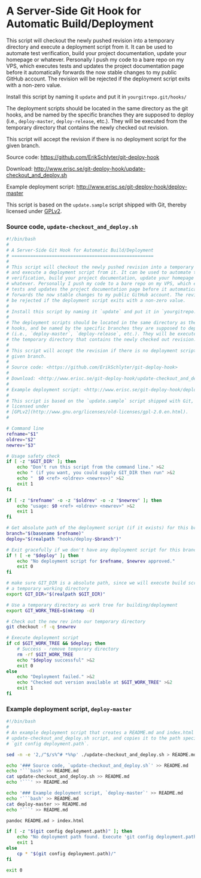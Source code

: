 
A Server-Side Git Hook for Automatic Build/Deployment
=====================================================

This script will checkout the newly pushed revision into a temporary directory
and execute a deployment script from it. It can be used to automate test
verification, build your project documentation, update your homepage or
whatever. Personally I push my code to a bare repo on my VPS, which executes
tests and updates the project documentation page before it automatically
forwards the now stable changes to my public GitHub account. The revision will
be rejected if the deployment script exits with a non-zero value.

Install this script by naming it `update` and put it in `yourgitrepo.git/hooks/`

The deployment scripts should be located in the same directory as the git
hooks, and be named by the specific branches they are supposed to deploy
(i.e., `deploy-master`, `deploy-release`, etc.). They will be executed from
the temporary directory that contains the newly checked out revision.

This script will accept the revision if there is no deployment script for the
given branch.

Source code: <https://github.com/ErikSchlyter/git-deploy-hook>

Download: <http://www.erisc.se/git-deploy-hook/update-checkout_and_deploy.sh>

Example deployment script: <http://www.erisc.se/git-deploy-hook/deploy-master>

This script is based on the `update.sample` script shipped with Git, thereby
licensed under
[GPLv2](http://www.gnu.org/licenses/old-licenses/gpl-2.0.en.html).

### Source code, `update-checkout_and_deploy.sh`
```bash
#!/bin/bash
#
# A Server-Side Git Hook for Automatic Build/Deployment
# =====================================================
#
# This script will checkout the newly pushed revision into a temporary directory
# and execute a deployment script from it. It can be used to automate test
# verification, build your project documentation, update your homepage or
# whatever. Personally I push my code to a bare repo on my VPS, which executes
# tests and updates the project documentation page before it automatically
# forwards the now stable changes to my public GitHub account. The revision will
# be rejected if the deployment script exits with a non-zero value.
#
# Install this script by naming it `update` and put it in `yourgitrepo.git/hooks/`
#
# The deployment scripts should be located in the same directory as the git
# hooks, and be named by the specific branches they are supposed to deploy
# (i.e., `deploy-master`, `deploy-release`, etc.). They will be executed from
# the temporary directory that contains the newly checked out revision.
#
# This script will accept the revision if there is no deployment script for the
# given branch.
#
# Source code: <https://github.com/ErikSchlyter/git-deploy-hook>
#
# Download: <http://www.erisc.se/git-deploy-hook/update-checkout_and_deploy.sh>
#
# Example deployment script: <http://www.erisc.se/git-deploy-hook/deploy-master>
#
# This script is based on the `update.sample` script shipped with Git, thereby
# licensed under
# [GPLv2](http://www.gnu.org/licenses/old-licenses/gpl-2.0.en.html).
#

# Command line
refname="$1"
oldrev="$2"
newrev="$3"

# Usage safety check
if [ -z "$GIT_DIR" ]; then
	echo "Don't run this script from the command line." >&2
	echo " (if you want, you could supply GIT_DIR then run" >&2
	echo "  $0 <ref> <oldrev> <newrev>)" >&2
	exit 1
fi

if [ -z "$refname" -o -z "$oldrev" -o -z "$newrev" ]; then
	echo "usage: $0 <ref> <oldrev> <newrev>" >&2
	exit 1
fi

# Get absolute path of the deployment script (if it exists) for this branch
branch="$(basename $refname)"
deploy="$(realpath "hooks/deploy-$branch")"

# Exit gracefully if we don't have any deployment script for this branch
if ! [ -e "$deploy" ]; then
	echo "No deployment script for $refname, $newrev approved."
	exit 0
fi

# make sure GIT_DIR is a absolute path, since we will execute build scripts from
# a temporary working directory
export GIT_DIR="$(realpath $GIT_DIR)"

# Use a temporary directory as work tree for building/deployment
export GIT_WORK_TREE=$(mktemp -d)

# Check out the new rev into our temporary directory
git checkout -f -q $newrev

# Execute deployment script
if cd $GIT_WORK_TREE && $deploy; then
	# Success - remove temporary directory
	rm -rf $GIT_WORK_TREE
	echo "$deploy successful" >&2
	exit 0
else
	echo "Deployment failed." >&2
	echo "Checked out version available at $GIT_WORK_TREE" >&2
	exit 1
fi

```
### Example deployment script, `deploy-master`
```bash
#!/bin/bash
#
# An example deployment script that creates a README.md and index.html from the
# update-checkout_and_deploy.sh script, and copies it to the path specified by
# `git config deployment.path`.

sed -n -e '2,/^$/s%^# *%%p' ./update-checkout_and_deploy.sh > README.md

echo '### Source code, `update-checkout_and_deploy.sh`' >> README.md
echo '```bash' >> README.md
cat update-checkout_and_deploy.sh >> README.md
echo '```' >> README.md

echo '### Example deployment script, `deploy-master`' >> README.md
echo '```bash' >> README.md
cat deploy-master >> README.md
echo '```' >> README.md

pandoc README.md > index.html

if [ -z "$(git config deployment.path)" ]; then
    echo "No deployment path found. Execute 'git config deployment.path PATH'." >&2
    exit 1
else
    cp * "$(git config deployment.path)/"
fi

exit 0
```
